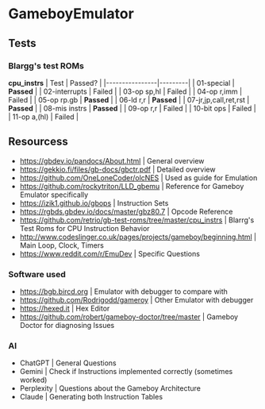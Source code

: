 # GameboyEmulator

## Tests

### Blargg's test ROMs

**cpu_instrs**
| Test | Passed? |
|----------------|---------|
| 01-special | **Passed** |
| 02-interrupts | Failed |
| 03-op sp,hl | Failed |
| 04-op r,imm | Failed |
| 05-op rp.gb | **Passed** |
| 06-ld r,r | **Passed** |
| 07-jr,jp,call,ret,rst | **Passed** |
| 08-mis instrs | **Passed** |
| 09-op r,r | Failed |
| 10-bit ops | Failed |
| 11-op a,(hl) | Failed |

## Resourcess

- https://gbdev.io/pandocs/About.html | General overview
- https://gekkio.fi/files/gb-docs/gbctr.pdf | Detailed overview
- https://github.com/OneLoneCoder/olcNES | Used as guide for Emulation
- https://github.com/rockytriton/LLD_gbemu | Reference for Gameboy Emulator specifically
- https://izik1.github.io/gbops | Instruction Sets
- https://rgbds.gbdev.io/docs/master/gbz80.7 | Opcode Reference
- https://github.com/retrio/gb-test-roms/tree/master/cpu_instrs | Blarrg's Test Roms for CPU Instruction Behavior
- http://www.codeslinger.co.uk/pages/projects/gameboy/beginning.html | Main Loop, Clock, Timers
- https://www.reddit.com/r/EmuDev | Specific Questions

### Software used

- https://bgb.bircd.org | Emulator with debugger to compare with
- https://github.com/Rodrigodd/gameroy | Other Emulator with debugger
- https://hexed.it | Hex Editor
- https://github.com/robert/gameboy-doctor/tree/master | Gameboy Doctor for diagnosing Issues

### AI

- ChatGPT | General Questions
- Gemini | Check if Instructions implemented correctly (sometimes worked)
- Perplexity | Questions about the Gameboy Architecture
- Claude | Generating both Instruction Tables
